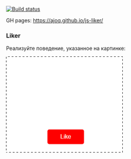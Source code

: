 [![Build status](https://ci.appveyor.com/api/projects/status/03ys2o6hp66f032d?svg=true)](https://ci.appveyor.com/project/ajoq/js-liker)

GH pages: https://ajoq.github.io/js-liker/

### Liker

Реализуйте поведение, указанное на картинке:

![](./pic/liker.gif)